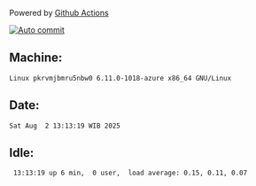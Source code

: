 Powered by [Github Actions](https://github.com/features/actions)

[![Auto commit](https://github.com/hiage/workstation/workflows/Auto%20commit/badge.svg)](https://github.com/hiage/workstation/actions?query=workflow%3A%22Auto+commit%22)

## Machine:
```
Linux pkrvmjbmru5nbw0 6.11.0-1018-azure x86_64 GNU/Linux
```
## Date:
```
Sat Aug  2 13:13:19 WIB 2025
```
## Idle:
```
 13:13:19 up 6 min,  0 user,  load average: 0.15, 0.11, 0.07
```
